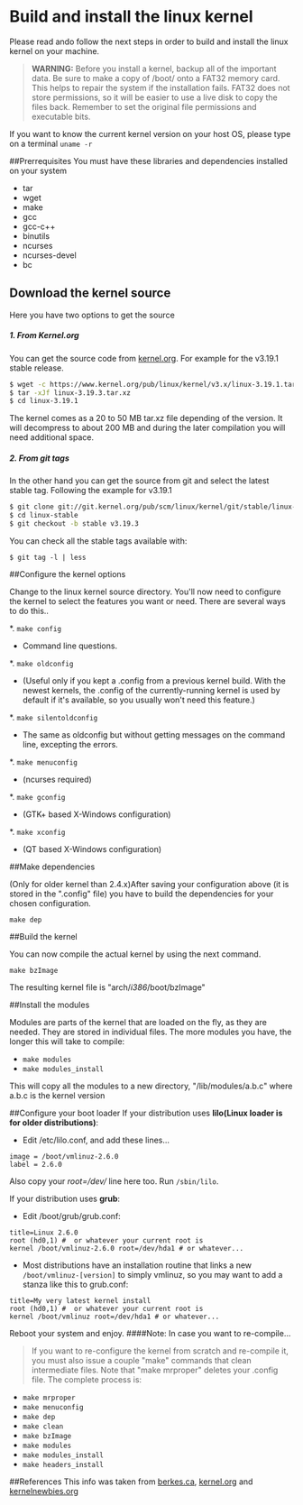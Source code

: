 Build and install the linux kernel
==================================
Please read ando follow the next steps in order to build and install the linux kernel on your machine.

>**WARNING:** Before you install a kernel, backup all of the important data. Be sure to make a copy of /boot/ onto a FAT32 memory card. This helps to repair the system if the installation fails. FAT32 does not store permissions, so it will be easier to use a live disk to copy the files back. Remember to set the original file permissions and executable bits.

If you want to know the current kernel version on your host OS, please type on a terminal 
```uname -r```

##Prerrequisites
You must have these libraries and dependencies installed on your system
- tar 
- wget
- make
- gcc
- gcc-c++
- binutils
- ncurses
- ncurses-devel
- bc

## Download the kernel source
Here you have two options to get the source
##### 1. From Kernel.org
You can get the source code from [kernel.org](https://www.kernel.org/). For example for the v3.19.1 stable release.
```sh
$ wget -c https://www.kernel.org/pub/linux/kernel/v3.x/linux-3.19.1.tar.xz
$ tar -xJf linux-3.19.3.tar.xz
$ cd linux-3.19.1
```
The kernel comes as a 20 to 50 MB tar.xz file depending of the version. It will decompress to about 200 MB and during the later compilation you will need additional space.
##### 2. From git tags
In the other hand you can get the source from git and select the latest stable tag. Following the example for v3.19.1
```sh
$ git clone git://git.kernel.org/pub/scm/linux/kernel/git/stable/linux-stable.git
$ cd linux-stable
$ git checkout -b stable v3.19.3
```

You can check all the stable tags available with:
```
$ git tag -l | less
```

##Configure the kernel options

Change to the linux kernel source directory. You'll now need to configure the kernel to select the features you want or need. There are several ways to do this..

*. ```make config```
* Command line questions.

*. ```make oldconfig```
* (Useful only if you kept a .config from a previous kernel build. With the newest kernels, the .config of the currently-running kernel is used by default if it's available, so you usually won't need this feature.)

*. ```make silentoldconfig```
* The same as oldconfig but without getting messages on the command line, excepting the errors.

*. ```make menuconfig```
* (ncurses required)

*. ```make gconfig```
* (GTK+ based X-Windows configuration)

*. ```make xconfig```
* (QT based X-Windows configuration) 

##Make dependencies

(Only for older kernel than 2.4.x)After saving your configuration above (it is stored in the ".config" file) you have to build the dependencies for your chosen configuration.

```make dep```

##Build the kernel

You can now compile the actual kernel by using the next command.

```make bzImage```

The resulting kernel file is "arch/*i386*/boot/bzImage"

##Install the modules

Modules are parts of the kernel that are loaded on the fly, as they are needed. They are stored in individual files. The more modules you have, the longer this will take to compile:
* ```make modules```
* ```make modules_install```

This will copy all the modules to a new directory, "/lib/modules/a.b.c" where a.b.c is the kernel version

##Configure your boot loader
If your distribution uses **lilo(Linux loader is for older distributions)**:

* Edit /etc/lilo.conf, and add these lines... 
```
image = /boot/vmlinuz-2.6.0
label = 2.6.0
```
Also copy your *root=/dev/* line here too. 
Run ```/sbin/lilo```. 

If your distribution uses **grub**: 
* Edit /boot/grub/grub.conf:
```
title=Linux 2.6.0
root (hd0,1) #  or whatever your current root is 
kernel /boot/vmlinuz-2.6.0 root=/dev/hda1 # or whatever... 
```
* Most distributions have an installation routine that links a new ```/boot/vmlinuz-[version]``` to simply vmlinuz, so you may want to add a stanza like this to grub.conf: 
```
title=My very latest kernel install
root (hd0,1) #  or whatever your current root is 
kernel /boot/vmlinuz root=/dev/hda1 # or whatever...
```

Reboot your system and enjoy.
####Note: In case you want to re-compile...
>If you want to re-configure the kernel from scratch and re-compile it, you must also issue a couple "make" commands that clean intermediate files. Note that "make mrproper" deletes your .config file. The complete process is:

* ```make mrproper```
* ```make menuconfig```
* ```make dep```
* ```make clean```
* ```make bzImage```
* ```make modules```
* ```make modules_install```
* ```make headers_install```


##References
This info was taken from 
[berkes.ca](http://www.berkes.ca/guides/linux_kernel.html), 
[kernel.org](http://www.linux.org/threads/the-linux-kernel-compiling-and-installing.5208/) and [kernelnewbies.org](http://kernelnewbies.org/FAQ/KernelCompilation)
